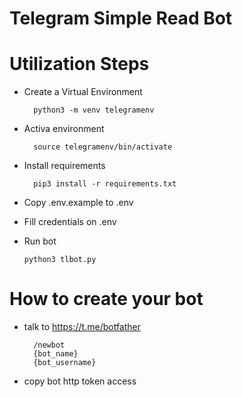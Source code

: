 # Telegram Simple Read Bot

# Utilization Steps
- Create a Virtual Environment 
    
        python3 -m venv telegramenv

- Activa environment

        source telegramenv/bin/activate
- Install requirements

        pip3 install -r requirements.txt

- Copy .env.example to .env
- Fill credentials on .env

- Run bot
  
      python3 tlbot.py


# How to create your bot
- talk to https://t.me/botfather
  
        /newbot
        {bot_name}
        {bot_username}

- copy bot http token access